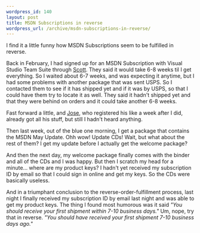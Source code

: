 ```yaml
--- 
wordpress_id: 140
layout: post
title: MSDN Subscriptions in reverse
wordpress_url: /archive/msdn-subscriptions-in-reverse/
---
```


<p>I find it a little funny how MSDN Subscriptions seem to be fulfilled in reverse.</p>

<p>Back in February, I had signed up for an MSDN Subscription with Visual Studio Team Suite through <a href="http://scottwater.com/blog/">Scott</a>.  They said it would take 6-8 weeks til I get everything.  So I waited about 6-7 weeks, and was expecting it anytime, but I had some problems with another package that was sent USPS.  So I contacted them to see if it has shipped yet and if it was by USPS, so that I could have them try to locate it as well.  They said it hadn't shipped yet and that they were behind on orders and it could take another 6-8 weeks.</p>

<p>Fast forward a little, and <a href="http://www.tankete.com/">Jose</a>, who registered his like a week after I did, already got all his stuff, but still I hadn't heard anything.</p>

<p>Then last week, out of the blue one morning, I get a package that contains the MSDN May Update.  Ohh wow!  Update CDs!  Wait, but what about the rest of them?  I get my update before I actually get the welcome package?</p>

<p>And then the next day, my welcome package finally comes with the binder and all of the CDs and I was happy.  But then I scratch my head for a minute... where are my product keys?  I hadn't yet received my subscription ID by email so that I could sign in online and get my keys.  So the CDs were basically useless.</p>

<p>And in a triumphant conclusion to the reverse-order-fulfillment process, last night I finally received my subscription ID by email last night and was able to get my product keys.  The thing I found most humorous was it said <em>"You should receive your first shipment within 7-10 business days."</em>  Um, nope, try that in reverse.  <em>"You should have received your first shipment 7-10 business days ago."</em></p>
         
